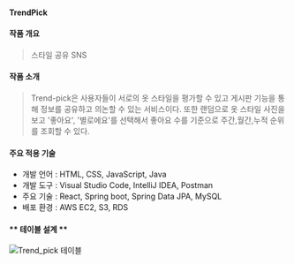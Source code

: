 #### TrendPick

<u></u>

#### **작품 개요**

> 스타일 공유 SNS 



#### **작품 소개**

> Trend-pick은 사용자들이 서로의 옷 스타일을 평가할 수 있고 게시판 기능을 통해 정보를 공유하고 의논할 수 있는  서비스이다. 또한 랜덤으로 옷 스타일 사진을 보고 '좋아요', '별로에요'를 선택해서 좋아요 수를 기준으로 주간,월간,누적 순위를 조회할 수 있다.   



#### **주요 적용 기술**

- 개발 언어 : HTML, CSS, JavaScript,  Java
- 개발 도구 : Visual Studio Code, IntelliJ IDEA, Postman
- 주요 기술 : React, Spring boot, Spring Data JPA, MySQL
- 배포 환경 : AWS EC2, S3, RDS



#### ** 테이블 설계 **
![Trend_pick 테이블](https://github.com/Trend-Pick/back_end/assets/102280807/862f9313-966a-4e4a-b9f5-5ba2534a2e85)
